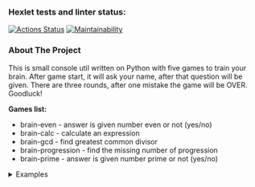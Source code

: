 ### Hexlet tests and linter status:
[![Actions Status](https://github.com/roaddust2/python-project-lvl1/workflows/hexlet-check/badge.svg)](https://github.com/roaddust2/python-project-lvl1/actions)
[![Maintainability](https://api.codeclimate.com/v1/badges/a99a88d28ad37a79dbf6/maintainability)](https://codeclimate.com/github/codeclimate/codeclimate/maintainability)

### About The Project
This is small console util written on Python with five games to train your brain. After game start, it will ask your name, after that question will be given. There are three rounds, after one mistake the game will be OVER. Goodluck!

**Games list:**
* brain-even - answer is given number even or not (yes/no)
* brain-calc - calculate an expression
* brain-gcd - find greatest common divisor
* brain-progression - find the missing number of progression
* brain-prime - answer is given number prime or not (yes/no)

<details>
  <summary>Examples</summary>

**Used packages:**
* prompt (https://github.com/sfischer13/python-prompt)

### Getting started
  **Install:**
  ```sh
  sudo apt install python3-pip
  python -m pip install --user git+https://github.com/roaddust2/python-project-lvl1.git
  ```

  **How to use:**
  ```sh
  brain-even
  brain-calc
  brain-gcd
  brain-progression
  brain-prime
  ```   
  
  **Uninstall:**
  ```sh
  python3 -m pip uninstall hexlet-code
  ``` 
